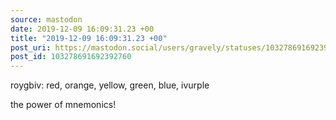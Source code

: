 ```yaml
---
source: mastodon
date: 2019-12-09 16:09:31.23 +00
title: "2019-12-09 16:09:31.23 +00"
post_uri: https://mastodon.social/users/gravely/statuses/103278691692392760
post_id: 103278691692392760
---
```

roygbiv: red, orange, yellow, green, blue, ivurple

the power of mnemonics!


